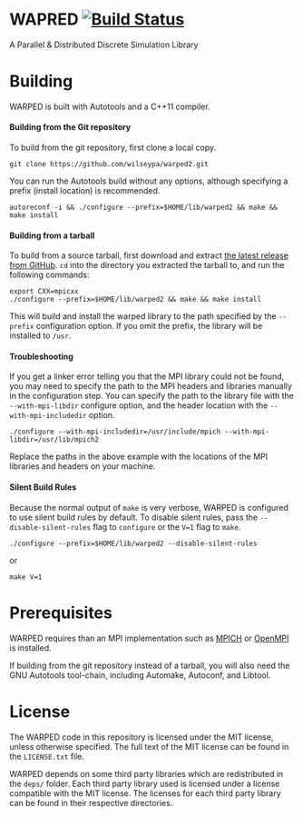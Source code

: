 # WAPRED [![Build Status](http://img.shields.io/travis/wilseypa/warped2/master.svg)](https://travis-ci.org/wilseypa/warped2)

A Parallel & Distributed Discrete Simulation Library

# Building

WARPED is built with Autotools and a C++11 compiler.

#### Building from the Git repository

To build from the git repository, first clone a local copy.

	git clone https://github.com/wilseypa/warped2.git 

You can run the Autotools build without any options, although specifying a prefix (install
location) is recommended.

	autoreconf -i && ./configure --prefix=$HOME/lib/warped2 && make && make install

#### Building from a tarball

To build from a source tarball, first download and extract [the latest release from
GitHub](https://github.com/wilseypa/warped/releases). `cd` into the directory you
extracted the tarball to, and run the following commands:

    export CXX=mpicxx
	./configure --prefix=$HOME/lib/warped2 && make && make install

This will build and install the warped library to the path specified by the `--prefix`
configuration option. If you omit the prefix, the library will be installed to `/usr`.

#### Troubleshooting

If you get a linker error telling you that the MPI library could not be found, you may need
to specify the path to the MPI headers and libraries manually in the configuration
step. You can specify the path to the library file with the `--with-mpi-libdir` configure option,
and the header location with the `--with-mpi-includedir` option.

 	./configure --with-mpi-includedir=/usr/include/mpich --with-mpi-libdir=/usr/lib/mpich2

Replace the paths in the above example with the locations of the MPI libraries and headers
on your machine.   

#### Silent Build Rules

Because the normal output of `make` is very verbose, WARPED is configured to use silent
build rules by default. To disable silent rules, pass the `--disable-silent-rules` flag to
`configure` or the `V=1` flag to `make`.

    ./configure --prefix=$HOME/lib/warped2 --disable-silent-rules

or

    make V=1

# Prerequisites

WARPED requires than an MPI implementation such as [MPICH](http://www.mpich.org/) or
[OpenMPI](http://www.open-mpi.org/) is installed.  

If building from the git repository instead of a tarball, you  will also need the GNU
Autotools tool-chain, including Automake, Autoconf, and Libtool. 

# License

The WARPED code in this repository is licensed under the MIT license, unless otherwise
specified. The full text of the MIT license can be found in the `LICENSE.txt` file.  

WARPED depends on some third party libraries which are redistributed in the `deps/`
folder. Each third party library used is licensed under a license compatible with the MIT
license. The licenses for each third party library can be found in their respective
directories. 
